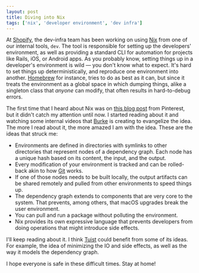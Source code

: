 ```yaml
---
layout: post
title: Diving into Nix
tags: ['nix', 'developer environment', 'dev infra']
---
```


At [Shopify](https://shopify.com),
the dev-infra team has been working on using [Nix](https://nixos.org/nix/) from one of our internal tools,
`dev`.
The tool is responsible for setting up the developers' environment,
as well as providing a standard CLI for automation for projects like Rails, iOS, or Android apps.
As you probably know,
setting things up in a developer's environment is wild —
you don't know what to expect.
It's hard to set things up deterministically,
and reproduce one environment into another.
[Homebrew](https://brew.sh) for instance,
tries to do as best as it can,
but since it treats the environment as a global space in which dumping things,
alike a singleton class that _anyone_ can modify,
that often results in hard-to-debug errors.

The first time that I heard about Nix was on [this blog post](https://medium.com/pinterest-engineering/continuous-integration-for-ios-with-nix-and-buildkite-ef5b36c5292d) from Pinterest,
but it didn't catch my attention until now.
I started reading about it and watching some internal videos that [Burke](https://twitter.com/burkelibbey) is creating to evangelize the idea.
The more I read about it, the more amazed I am with the idea.
These are the ideas that struck me:

- Environments are defined in directories with symlinks to other directories that represent nodes of a dependency graph. Each node has a unique hash based on its content, the input, and the output.
- Every modification of your environment is tracked and can be rolled-back akin to how [Git](https://git-scm.com/) works.
- If one of those nodes needs to be built locally, the output artifacts can be shared remotely and pulled from other environments to speed things up.
- The dependency graph extends to components that are very core to the system.
  That prevents, among others, that macOS upgrades break the user environment.
- You can pull and run a package without polluting the environment.
- Nix provides its own expressive language that prevents developers from doing operations that might introduce side effects.

I'll keep reading about it.
I think [Tuist](https://tuist.io) could benefit from some of its ideas.
For example, the idea of minimizing the IO and side effects,
as well as the way it models the dependency graph.

I hope everyone is safe in these difficult times. Stay at home!
